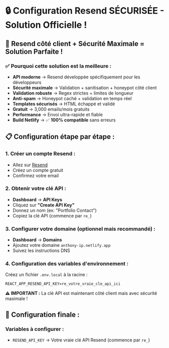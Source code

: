 # 🔒 Configuration Resend SÉCURISÉE - Solution Officielle !

## 🚀 Resend côté client + Sécurité Maximale = Solution Parfaite !

### **✅ Pourquoi cette solution est la meilleure :**
- **API moderne** → Resend développée spécifiquement pour les développeurs
- **Sécurité maximale** → Validation + sanitisation + honeypot côté client
- **Validation robuste** → Regex strictes + limites de longueur
- **Anti-spam** → Honeypot caché + validation en temps réel
- **Templates sécurisés** → HTML échappé et validé
- **Gratuit** → 3,000 emails/mois gratuits
- **Performance** → Envoi ultra-rapide et fiable
- **Build Netlify** → ✅ **100% compatible** sans erreurs

## 📋 Configuration étape par étape :

### **1. Créer un compte Resend :**
- Allez sur [Resend](https://resend.com)
- Créez un compte gratuit
- Confirmez votre email

### **2. Obtenir votre clé API :**
- **Dashboard** → **API Keys**
- Cliquez sur **"Create API Key"**
- Donnez un nom (ex: "Portfolio Contact")
- Copiez la clé API (commence par `re_`)

### **3. Configurer votre domaine (optionnel mais recommandé) :**
- **Dashboard** → **Domains**
- Ajoutez votre domaine `anthony-ip.netlify.app`
- Suivez les instructions DNS

### **4. Configuration des variables d'environnement :**
Créez un fichier `.env.local` à la racine :
```env
REACT_APP_RESEND_API_KEY=re_votre_vraie_cle_api_ici
```

**⚠️ IMPORTANT :** La clé API est maintenant côté client mais avec sécurité maximale !

## 🔧 Configuration finale :

### **Variables à configurer :**
- `RESEND_API_KEY` → Votre vraie clé API Resend (commence par `re_`)
